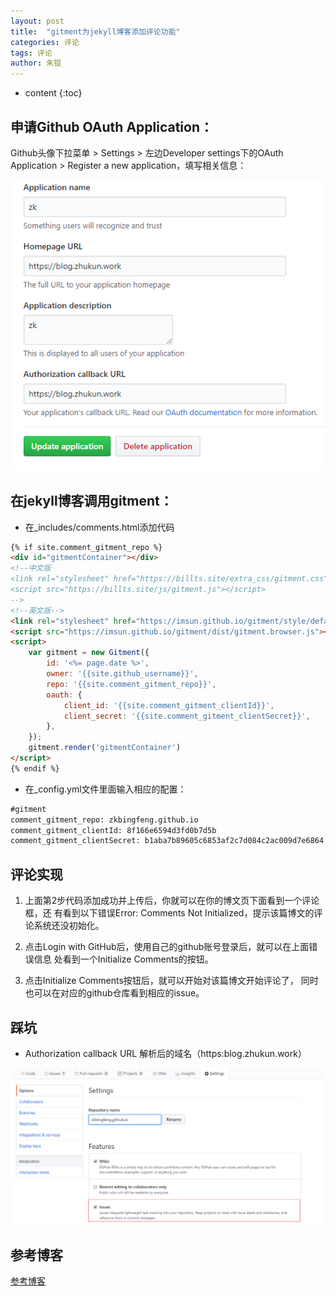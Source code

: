 ```yaml
---
layout: post
title:  "gitment为jekyll博客添加评论功能"
categories: 评论
tags: 评论
author: 朱锟
---
```



* content
{:toc}
## 申请Github OAuth Application：

Github头像下拉菜单 > Settings > 左边Developer settings下的OAuth Application > Register a new application，填写相关信息：

![1](/images/comment/1.png)





## 在jekyll博客调用gitment：

* 在_includes/comments.html添加代码

```html
{% if site.comment_gitment_repo %}
<div id="gitmentContainer"></div>
<!--中文版
<link rel="stylesheet" href="https://billts.site/extra_css/gitment.css">
<script src="https://billts.site/js/gitment.js"></script>
-->
<!--英文版-->
<link rel="stylesheet" href="https://imsun.github.io/gitment/style/default.css">
<script src="https://imsun.github.io/gitment/dist/gitment.browser.js"></script>
<script>
    var gitment = new Gitment({
		id: '<%= page.date %>',
        owner: '{{site.github_username}}',
        repo: '{{site.comment_gitment_repo}}',
        oauth: {
            client_id: '{{site.comment_gitment_clientId}}',
            client_secret: '{{site.comment_gitment_clientSecret}}',
        },
    });
    gitment.render('gitmentContainer')
</script>
{% endif %}
```



* 在_config.yml文件里面输入相应的配置：

```html
#gitment
comment_gitment_repo: zkbingfeng.github.io
comment_gitment_clientId: 8f166e6594d3fd0b7d5b
comment_gitment_clientSecret: b1aba7b89605c6853af2c7d084c2ac009d7e6864
```



## 评论实现

1. 上面第2步代码添加成功并上传后，你就可以在你的博文页下面看到一个评论框，还 有看到以下错误Error: Comments Not Initialized，提示该篇博文的评论系统还没初始化。

2. 点击Login with GitHub后，使用自己的github账号登录后，就可以在上面错误信息 处看到一个Initialize Comments的按钮。

3. 点击Initialize Comments按钮后，就可以开始对该篇博文开始评论了， 同时也可以在对应的github仓库看到相应的issue。

## 踩坑

* Authorization callback URL 解析后的域名（https:blog.zhukun.work）

![2](/images/comment/2.png)





## 参考博客

[参考博客](https://blog.csdn.net/zhangquan2015/article/details/80178794)



